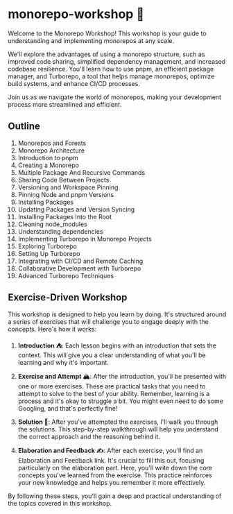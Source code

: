 # monorepo-workshop 🌳

Welcome to the Monorepo Workshop! This workshop is your guide to understanding and implementing monorepos at any scale.

We'll explore the advantages of using a monorepo structure, such as improved code sharing, simplified dependency management, and increased codebase resilience. You'll learn how to use pnpm, an efficient package manager, and Turborepo, a tool that helps manage monorepos, optimize build systems, and enhance CI/CD processes.

Join us as we navigate the world of monorepos, making your development process more streamlined and efficient.

## Outline

1. Monorepos and Forests
2. Monorepo Architecture
3. Introduction to pnpm
4. Creating a Monorepo
5. Multiple Package And Recursive Commands
6. Sharing Code Between Projects
7. Versioning and Workspace Pinning
8. Pinning Node and pnpm Versions
9. Installing Packages
10. Updating Packages and Version Syncing
11. Installing Packages Into the Root
12. Cleaning node_modules
13. Understanding dependencies
14. Implementing Turborepo in Monorepo Projects
15. Exploring Turborepo
16. Setting Up Turborepo
17. Integrating with CI/CD and Remote Caching
18. Collaborative Development with Turborepo
19. Advanced Turborepo Techniques

## Exercise-Driven Workshop

This workshop is designed to help you learn by doing. It's structured around a series of exercises that will challenge you to engage deeply with the concepts. Here's how it works:

1. **Introduction ⛺**: Each lesson begins with an introduction that sets the context. This will give you a clear understanding of what you'll be learning and why it's important.

2. **Exercise and Attempt 🏔️**: After the introduction, you'll be presented with one or more exercises. These are practical tasks that you need to attempt to solve to the best of your ability. Remember, learning is a process and it's okay to struggle a bit. You might even need to do some Googling, and that's perfectly fine!

3. **Solution 🚩**: After you've attempted the exercises, I'll walk you through the solutions. This step-by-step walkthrough will help you understand the correct approach and the reasoning behind it.

4. **Elaboration and Feedback ✍️**: After each exercise, you'll find an Elaboration and Feedback link. It's crucial to fill this out, focusing particularly on the elaboration part. Here, you'll write down the core concepts you've learned from the exercise. This practice reinforces your new knowledge and helps you remember it more effectively.

By following these steps, you'll gain a deep and practical understanding of the topics covered in this workshop.
